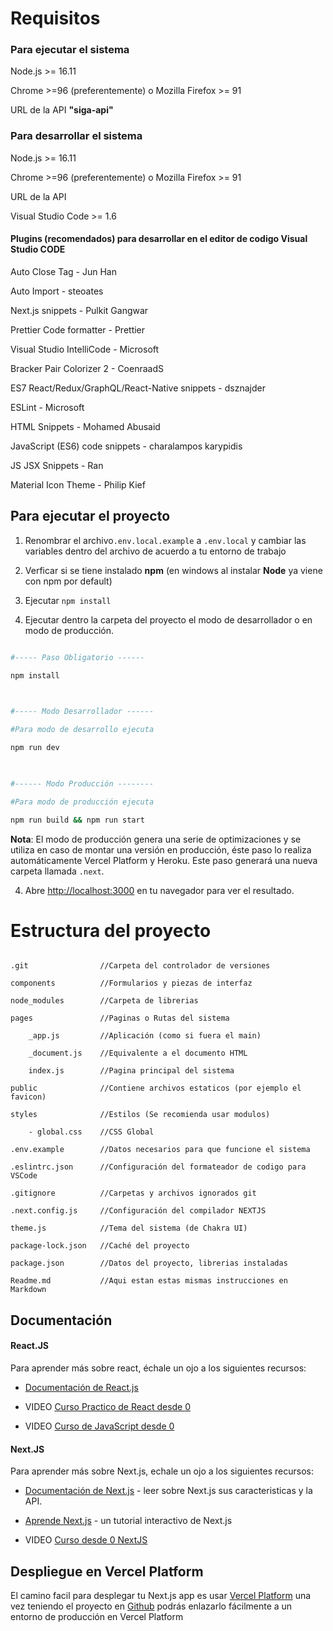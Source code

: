 # Requisitos


 
  

### Para ejecutar el sistema

Node.js >= 16.11

Chrome >=96 (preferentemente) o Mozilla Firefox >= 91

URL de la API **"siga-api"**

  

### Para desarrollar el sistema

Node.js >= 16.11

Chrome >=96 (preferentemente) o Mozilla Firefox >= 91

URL de la API

Visual Studio Code >= 1.6

  

#### Plugins (recomendados) para desarrollar en el editor de codigo Visual Studio CODE

Auto Close Tag - Jun Han

Auto Import - steoates

Next.js snippets - Pulkit Gangwar

Prettier Code formatter - Prettier

Visual Studio IntelliCode - Microsoft

Bracker Pair Colorizer 2 - CoenraadS

ES7 React/Redux/GraphQL/React-Native snippets - dsznajder

ESLint - Microsoft

HTML Snippets - Mohamed Abusaid

JavaScript (ES6) code snippets - charalampos karypidis

JS JSX Snippets - Ran

Material Icon Theme - Philip Kief

  

## Para ejecutar el proyecto

  

1. Renombrar el archivo``.env.local.example`` a ``.env.local`` y cambiar las variables dentro del archivo de acuerdo a tu entorno de trabajo

2. Verficar si se tiene instalado **npm**  (en windows al instalar **Node** ya viene con npm por default)

3.  Ejecutar ``npm install``

4. Ejecutar dentro la carpeta del proyecto el modo de desarrollador o en modo de producción.

```bash

#----- Paso Obligatorio ------

npm install

  

#----- Modo Desarrollador ------

#Para modo de desarrollo ejecuta

npm run dev

  

#------ Modo Producción --------

#Para modo de producción ejecuta

npm run build && npm run start

```

**Nota**: El modo de producción genera una serie de optimizaciones y se utiliza en caso de montar una versión en producción, éste paso lo realiza automáticamente Vercel Platform y Heroku. Este paso generará una nueva carpeta llamada `.next`.

  

4. Abre [http://localhost:3000](http://localhost:3000) en tu navegador para ver el resultado.

  

# Estructura del proyecto

```

.git 				//Carpeta del controlador de versiones

components 			//Formularios y piezas de interfaz

node_modules 		//Carpeta de librerias

pages 				//Paginas o Rutas del sistema

	_app.js 		//Aplicación (como si fuera el main)

	_document.js 	//Equivalente a el documento HTML

	index.js 		//Pagina principal del sistema

public 				//Contiene archivos estaticos (por ejemplo el favicon)

styles 				//Estilos (Se recomienda usar modulos)

	- global.css 	//CSS Global

.env.example		//Datos necesarios para que funcione el sistema

.eslintrc.json 		//Configuración del formateador de codigo para VSCode

.gitignore 			//Carpetas y archivos ignorados git

.next.config.js 	//Configuración del compilador NEXTJS

theme.js 			//Tema del sistema (de Chakra UI)

package-lock.json 	//Caché del proyecto

package.json 		//Datos del proyecto, librerias instaladas

Readme.md 			//Aqui estan estas mismas instrucciones en Markdown

```

  

## Documentación

  

#### React.JS

Para aprender más sobre react, échale un ojo a los siguientes recursos:

  

- [Documentación de React.js](https://es.reactjs.org/)

- VIDEO [Curso Practico de React desde 0](https://www.youtube.com/watch?v=T_j60n1zgu0)

- VIDEO [Curso de JavaScript desde 0](https://www.youtube.com/watch?v=RqQ1d1qEWlE)

  

#### Next.JS

Para aprender más sobre Next.js, echale un ojo a los siguientes recursos:

  

- [Documentación de Next.js](https://nextjs.org/docs) - leer sobre Next.js sus caracteristicas y la API.

- [Aprende Next.js](https://nextjs.org/learn) - un tutorial interactivo de Next.js

- VIDEO [Curso desde 0 NextJS](https://youtu.be/2jxc8DMzt0I)

  

## Despliegue en Vercel Platform

  

El camino facil para desplegar tu Next.js app es usar [Vercel Platform](https://vercel.com/new?utm_medium=default-template&filter=next.js&utm_source=create-next-app&utm_campaign=create-next-app-readme) una vez teniendo el proyecto en [Github](github.com) podrás enlazarlo fácilmente a un entorno de producción en Vercel Platform